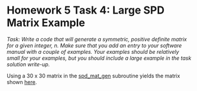 # Homework 5 Task 4: Large SPD Matrix Example

*Task: Write a code that will generate a symmetric, positive definite matrix for a given integer, n. Make sure that you add an entry to your software manual with a couple of examples. Your examples should be relatively small for your examples, but you should include a large example in the task solution write-up.*

Using a 30 x 30 matrix in the [spd_mat_gen](./Software_Manual/spd_mat_gen.md) subroutine yields the matrix shown [here](./large_spd.txt).
